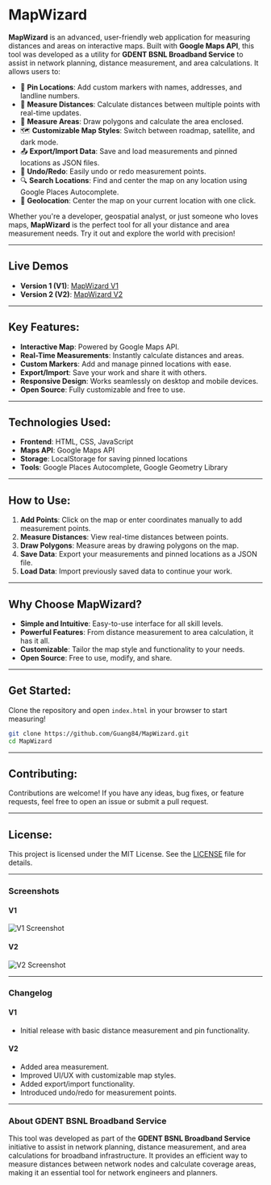 # **MapWizard**

**MapWizard** is an advanced, user-friendly web application for measuring distances and areas on interactive maps. Built with **Google Maps API**, this tool was developed as a utility for **GDENT BSNL Broadband Service** to assist in network planning, distance measurement, and area calculations. It allows users to:

- 📍 **Pin Locations**: Add custom markers with names, addresses, and landline numbers.
- 📏 **Measure Distances**: Calculate distances between multiple points with real-time updates.
- 📐 **Measure Areas**: Draw polygons and calculate the area enclosed.
- 🗺️ **Customizable Map Styles**: Switch between roadmap, satellite, and dark mode.
- 📤 **Export/Import Data**: Save and load measurements and pinned locations as JSON files.
- 🔄 **Undo/Redo**: Easily undo or redo measurement points.
- 🔍 **Search Locations**: Find and center the map on any location using Google Places Autocomplete.
- 📍 **Geolocation**: Center the map on your current location with one click.

Whether you're a developer, geospatial analyst, or just someone who loves maps, **MapWizard** is the perfect tool for all your distance and area measurement needs. Try it out and explore the world with precision!

---

## **Live Demos**

- **Version 1 (V1)**: [MapWizard V1](https://guang84.github.io/MapWizard/AMM_V1/index.html)
- **Version 2 (V2)**: [MapWizard V2](https://guang84.github.io/MapWizard/AMM_V2/index.html)

---

## **Key Features**:
- **Interactive Map**: Powered by Google Maps API.
- **Real-Time Measurements**: Instantly calculate distances and areas.
- **Custom Markers**: Add and manage pinned locations with ease.
- **Export/Import**: Save your work and share it with others.
- **Responsive Design**: Works seamlessly on desktop and mobile devices.
- **Open Source**: Fully customizable and free to use.

---

## **Technologies Used**:
- **Frontend**: HTML, CSS, JavaScript
- **Maps API**: Google Maps API
- **Storage**: LocalStorage for saving pinned locations
- **Tools**: Google Places Autocomplete, Google Geometry Library

---

## **How to Use**:
1. **Add Points**: Click on the map or enter coordinates manually to add measurement points.
2. **Measure Distances**: View real-time distances between points.
3. **Draw Polygons**: Measure areas by drawing polygons on the map.
4. **Save Data**: Export your measurements and pinned locations as a JSON file.
5. **Load Data**: Import previously saved data to continue your work.

---

## **Why Choose MapWizard?**
- **Simple and Intuitive**: Easy-to-use interface for all skill levels.
- **Powerful Features**: From distance measurement to area calculation, it has it all.
- **Customizable**: Tailor the map style and functionality to your needs.
- **Open Source**: Free to use, modify, and share.

---

## **Get Started**:
Clone the repository and open `index.html` in your browser to start measuring!

```bash
git clone https://github.com/Guang84/MapWizard.git
cd MapWizard
```

---

## **Contributing**:
Contributions are welcome! If you have any ideas, bug fixes, or feature requests, feel free to open an issue or submit a pull request.

---

## **License**:
This project is licensed under the MIT License. See the [LICENSE](LICENSE) file for details.

---

### **Screenshots**
#### **V1**
![V1 Screenshot](https://github.com/user-attachments/assets/9e8afc2a-b8fe-4164-92e3-72082adb6576)

#### **V2**
![V2 Screenshot](https://via.placeholder.com/800x400.png?text=V2+Screenshot)

---

### **Changelog**
#### **V1**
- Initial release with basic distance measurement and pin functionality.

#### **V2**
- Added area measurement.
- Improved UI/UX with customizable map styles.
- Added export/import functionality.
- Introduced undo/redo for measurement points.

---

### **About GDENT BSNL Broadband Service**
This tool was developed as part of the **GDENT BSNL Broadband Service** initiative to assist in network planning, distance measurement, and area calculations for broadband infrastructure. It provides an efficient way to measure distances between network nodes and calculate coverage areas, making it an essential tool for network engineers and planners.
